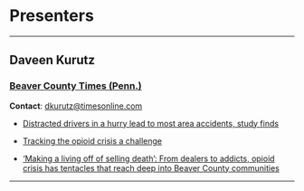 # Presenters

---

## **Daveen Kurutz**
### **[Beaver County Times (Penn.)](http://www.timesonline.com/)**

**Contact**: dkurutz@timesonline.com

  * [Distracted drivers in a hurry lead to most area accidents, study finds](http://www.timesonline.com/news/20171117/distracted-drivers-in-hurry-lead-to-most-area-accidents-study-finds/1)

  * [Tracking the opioid crisis a challenge](http://www.timesonline.com/news/20171211/tracking-opioid-crisis-challenge)

  * [‘Making a living off of selling death’: From dealers to addicts, opioid crisis has tentacles that reach deep into Beaver County communities](http://www.timesonline.com/news/20180107/making-living-off-of-selling-death-from-dealers-to-addicts-opioid-crisis-has-tentacles-that-reach-deep-into-beaver-county-communities)

  ---